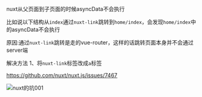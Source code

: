 nuxt从父页面到子页面的时候asyncData不会执行

比如说以下结构从`index`通过`nuxt-link`跳转到`home/index`，会发现`home/index`中的asyncData不会执行

原因:通过`nuxt-link`跳转是走的vue-router，这样的话跳转页面本身并不会通过server端

解决方法 1、将`nuxt-link`标签改成`a`标签 

https://github.com/nuxt/nuxt.js/issues/7467

![nuxt的坑001](E:\project\noctchil\md\client\nuxt的坑001.jpg)